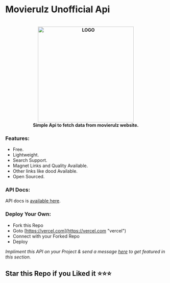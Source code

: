 # Movierulz Unofficial Api

<h4 align="center">
<br>
<img src="https://res.cloudinary.com/yss-projects/image/upload/v1672757938/carbon_1_gcxzz3.png" alt="LOGO" width="300">
<br>
Simple Api to fetch data from movierulz website.
</h4>

### Features:

- Free.
- Lightweight.
- Search Support.
- Magnet Links and Quality Available.
- Other links like dood Available.
- Open Sourced.

### API Docs:

API docs is [available here](https://github.com/iseshu/movierulz/wiki).


### Deploy Your Own:

- Fork this Repo
- Goto  [https://vercel.com](https://vercel.com "vercel")
- Connect with your Forked Repo
- Deploy


_Impliment this API on your Project & send a message [here](https://t.me/yssprojects "here") to get featured in this section._
## Star this Repo if you Liked it ⭐⭐⭐
